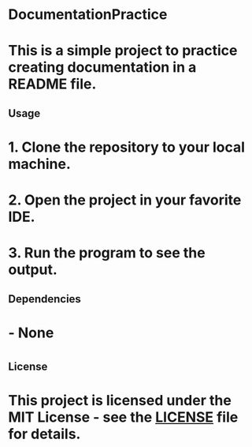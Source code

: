 # DocumentationPractice
# This is a simple project to practice creating documentation in a README file. #
## Usage
# 1. Clone the repository to your local machine.
# 2. Open the project in your favorite IDE.
# 3. Run the program to see the output. #
## Dependencies
# - None
#
## License
# This project is licensed under the MIT License - see the [LICENSE](LICENSE) file for details.
